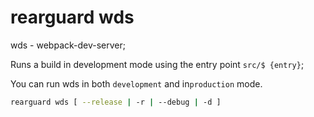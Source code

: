 # rearguard wds

wds - webpack-dev-server;

Runs a build in development mode using the entry point `src/$ {entry}`;

You can run wds in both `development` and in`production` mode.

```bash
rearguard wds [ --release | -r | --debug | -d ]
```
